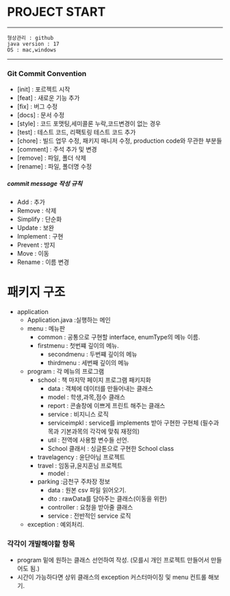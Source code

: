 # PROJECT START

---
    형상관리 : github
    java version : 17
    OS : mac,windows
---
### Git Commit Convention

* [init] : 포르젝트 시작
* [feat] : 새로운 기능 추가
* [fix] : 버그 수정
* [docs] : 문서 수정
* [style] : 코드 포맷팅,세미콜론 누락,코드변경이 없는 경우
* [test] : 테스트 코드, 리팩토링 테스트 코드 추가
* [chore] :  빌드 업무 수정, 패키지 매니저 수정, 
             production code와 무관한 부분들
* [comment] : 주석 추가 및 변경
* [remove] : 파일, 폴더 삭제
* [rename] : 파일, 폴더명 수정

##### commit message 작성 규칙
* Add : 추가
* Remove : 삭제
* Simplify : 단순화
* Update : 보완
* Implement : 구현
* Prevent : 방지
* Move : 이동
* Rename : 이름 변경


# 패키지 구조

* application
  * Application.java :실행하는 메인
  * menu : 메뉴판
    * common : 공통으로 구현할 interface, enumType의 메뉴 이름.
    * firstmenu : 첫번쨰 깊이의 메뉴.
      * secondmenu : 두번쨰 깊이의 메뉴
      * thirdmenu : 세번째 깊이의 메뉴
  * program : 각 메뉴의 프로그램
    * school : 책 마지막 페이지 프로그램 패키지화
      * data : 객체에 데이터를 만들어내는 클래스
      * model : 학생,과목,점수 클래스
      * report : 콘솔창에 이쁘게 프린트 해주는 클래스
      * service : 비지니스 로직
      * serviceimpkl : service를 implements 받아 구현한 구현체 (필수과목과 기본과목의 각각에 맞춰 재정의)
      * util : 전역에 사용할 변수들 선언. 
      * School 클래서 : 싱글톤으로 구현한 School class
    * travelagency : 윤단아님 프로젝트
    * travel : 임동규,윤지훈님 프로젝트
      * model :
    * parking :금천구 주차장 정보
      * data : 원본 csv 파일 읽어오기.
      * dto : rawData를 담아주는 클래스(이동을 위한)
      * controller : 요청을 받아줄 클래스
      * service : 전반적인 service 로직
  * exception : 예외처리.



### 각각이 개발해야할 항목
  * program 밑에 원하는 클래스 선언하여 작성. (모를시 개인 프로젝트 만들어서 만들어도 됨.)
  * 시간이 가능하다면 상위 클래스의 exception 커스터마이징 및 menu 컨트롤 해보기.
